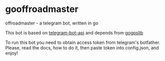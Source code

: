 # gooffroadmaster
offroadmaster - a telegram bot, written in go

This bot is based on [telegram-bot-api](https://github.com/go-telegram-bot-api/telegram-bot-api) and depends from [gogpslib](https://github.com/nolka/gogpslib)

To run this bot you need to obtain access token from telegram's botfather. Please, read the docs, how to do it, then paste token into config.json, and enjoy!
